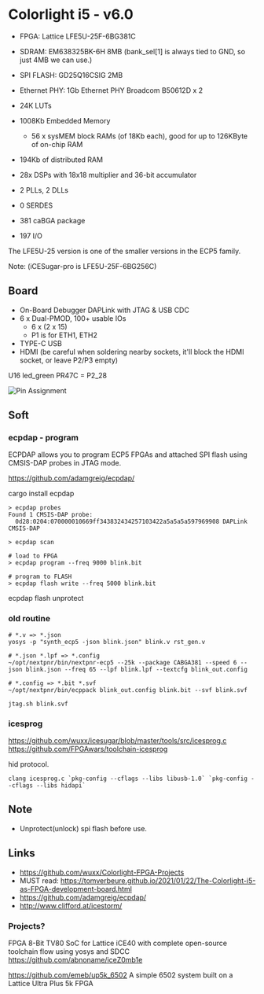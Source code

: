 # Colorlight i5 - v6.0

- FPGA: Lattice LFE5U-25F-6BG381C
- SDRAM: EM638325BK-6H 8MB
  (bank_sel[1] is always tied to GND, so just 4MB we can use.)
- SPI FLASH: GD25Q16CSIG 2MB
- Ethernet PHY: 1Gb Ethernet PHY Broadcom B50612D x 2

- 24K LUTs
- 1008Kb Embedded Memory
  - 56 x sysMEM block RAMs (of 18Kb each), good for up to 126KByte of on-chip RAM
- 194Kb of distributed RAM
- 28x DSPs with 18x18 multiplier and 36-bit accumulator
- 2 PLLs, 2 DLLs
- 0 SERDES
- 381 caBGA package
- 197 I/O

The LFE5U-25 version is one of the smaller versions in the ECP5 family.

Note: (iCESugar-pro is LFE5U-25F-6BG256C)

## Board

- On-Board Debugger DAPLink with JTAG & USB CDC
- 6 x Dual-PMOD, 100+ usable IOs
  - 6 x (2 x 15)
  - P1 is for ETH1, ETH2
- TYPE-C USB
- HDMI (be careful when soldering nearby sockets, it'll block the HDMI socket, or leave P2/P3 empty)

U16 led_green  PR47C = P2_28

![Pin Assignment](https://github.com/wuxx/Colorlight-FPGA-Projects/raw/master/doc/i5_extboard_v1.2_pinout.png)

## Soft

### ecpdap - program

ECPDAP allows you to program ECP5 FPGAs and attached SPI flash using CMSIS-DAP probes in JTAG mode.

https://github.com/adamgreig/ecpdap/

cargo install ecpdap

```console
> ecpdap probes
Found 1 CMSIS-DAP probe:
  0d28:0204:070000010669ff343832434257103422a5a5a5a597969908 DAPLink CMSIS-DAP

> ecpdap scan

# load to FPGA
> ecpdap program --freq 9000 blink.bit

# program to FLASH
> ecpdap flash write --freq 5000 blink.bit
```

ecpdap flash unprotect

### old routine

```
# *.v => *.json
yosys -p "synth_ecp5 -json blink.json" blink.v rst_gen.v

# *.json *.lpf => *.config
~/opt/nextpnr/bin/nextpnr-ecp5 --25k --package CABGA381 --speed 6 --json blink.json --freq 65 --lpf blink.lpf --textcfg blink_out.config

# *.config => *.bit *.svf
~/opt/nextpnr/bin/ecppack blink_out.config blink.bit --svf blink.svf

jtag.sh blink.svf
```

### icesprog

https://github.com/wuxx/icesugar/blob/master/tools/src/icesprog.c
https://github.com/FPGAwars/toolchain-icesprog

hid protocol.

    clang icesprog.c `pkg-config --cflags --libs libusb-1.0` `pkg-config --cflags --libs hidapi`

## Note

- Unprotect(unlock) spi flash before use.


## Links

- https://github.com/wuxx/Colorlight-FPGA-Projects
- MUST read: https://tomverbeure.github.io/2021/01/22/The-Colorlight-i5-as-FPGA-development-board.html
- https://github.com/adamgreig/ecpdap/
- http://www.clifford.at/icestorm/

### Projects?

FPGA 8-Bit TV80 SoC for Lattice iCE40 with complete open-source toolchain flow using yosys and SDCC
https://github.com/abnoname/iceZ0mb1e

https://github.com/emeb/up5k_6502
A simple 6502 system built on a Lattice Ultra Plus 5k FPGA

